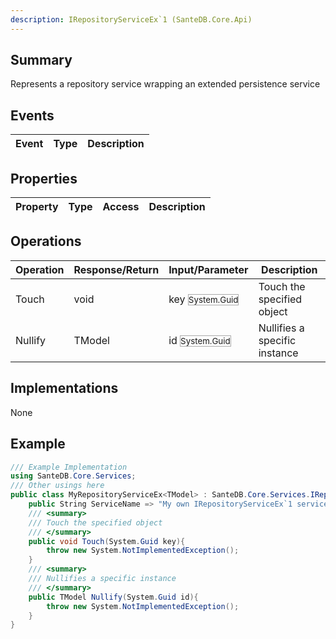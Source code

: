 ```yaml
---
description: IRepositoryServiceEx`1 (SanteDB.Core.Api)
---
```


## Summary
Represents a repository service wrapping an extended persistence service

## Events

|Event|Type|Description|
|-|-|-|

## Properties

|Property|Type|Access|Description|
|-|-|-|-|

## Operations

|Operation|Response/Return|Input/Parameter|Description|
|-|-|-|-|
|Touch|void|key <small style='border:solid 1px #aaa'>System.Guid</small>|Touch the specified object|
|Nullify|TModel|id <small style='border:solid 1px #aaa'>System.Guid</small>|Nullifies a specific instance|

## Implementations

None

## Example
```csharp
/// Example Implementation
using SanteDB.Core.Services;
/// Other usings here
public class MyRepositoryServiceEx<TModel> : SanteDB.Core.Services.IRepositoryServiceEx<TModel> { 
	public String ServiceName => "My own IRepositoryServiceEx`1 service";
	/// <summary>
	/// Touch the specified object
	/// </summary>
	public void Touch(System.Guid key){
		throw new System.NotImplementedException();
	}
	/// <summary>
	/// Nullifies a specific instance
	/// </summary>
	public TModel Nullify(System.Guid id){
		throw new System.NotImplementedException();
	}
}
```
